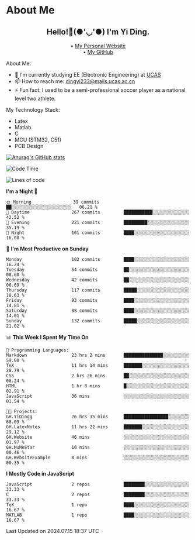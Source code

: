 # About Me

<h2 style="text-align:center;"> Hello!👋(●'◡'●) I'm Yi Ding.</h2>

<div style="text-align:center;">
  • <a href="https://yidingg.github.io/YiDingg">My Personal Website</a><br>
  • <a href="https://github.com/YiDingg">My GitHub</a>
</div>

About Me:
- 🔭 I'm currently studying EE (Electronic Engineering) at [UCAS](https://www.ucas.ac.cn/)
- 📫 How to reach me: dingyi233@mails.ucas.ac.cn
- ⚡ Fun fact: I used to be a semi-professional soccer player as a national level two athlete.

My Technology Stack:
- Latex
- Matlab
- C
- MCU (STM32, C51)
- PCB Design

[![Anurag's GitHub stats](https://github-readme-stats.vercel.app/api?username=YiDingg)](https://github.com/anuraghazra/github-readme-stats)

<!--START_SECTION:waka-->
![Code Time](http://img.shields.io/badge/Code%20Time-180%20hrs%2023%20mins-blue)

![Lines of code](https://img.shields.io/badge/From%20Hello%20World%20I%27ve%20Written-490.3%20thousand%20lines%20of%20code-blue)

**I'm a Night 🦉** 

```text
🌞 Morning                39 commits          ██░░░░░░░░░░░░░░░░░░░░░░░   06.21 % 
🌆 Daytime                267 commits         ███████████░░░░░░░░░░░░░░   42.52 % 
🌃 Evening                221 commits         █████████░░░░░░░░░░░░░░░░   35.19 % 
🌙 Night                  101 commits         ████░░░░░░░░░░░░░░░░░░░░░   16.08 % 
```
📅 **I'm Most Productive on Sunday** 

```text
Monday                   102 commits         ████░░░░░░░░░░░░░░░░░░░░░   16.24 % 
Tuesday                  54 commits          ██░░░░░░░░░░░░░░░░░░░░░░░   08.60 % 
Wednesday                42 commits          ██░░░░░░░░░░░░░░░░░░░░░░░   06.69 % 
Thursday                 117 commits         █████░░░░░░░░░░░░░░░░░░░░   18.63 % 
Friday                   93 commits          ████░░░░░░░░░░░░░░░░░░░░░   14.81 % 
Saturday                 88 commits          ████░░░░░░░░░░░░░░░░░░░░░   14.01 % 
Sunday                   132 commits         █████░░░░░░░░░░░░░░░░░░░░   21.02 % 
```


📊 **This Week I Spent My Time On** 

```text
💬 Programming Languages: 
Markdown                 23 hrs 2 mins       ███████████████░░░░░░░░░░   59.00 % 
TeX                      11 hrs 14 mins      ███████░░░░░░░░░░░░░░░░░░   28.79 % 
CSS                      2 hrs 26 mins       ██░░░░░░░░░░░░░░░░░░░░░░░   06.24 % 
HTML                     1 hr 8 mins         █░░░░░░░░░░░░░░░░░░░░░░░░   02.91 % 
JavaScript               36 mins             ░░░░░░░░░░░░░░░░░░░░░░░░░   01.54 % 

🐱‍💻 Projects: 
GH.YiDingg               26 hrs 35 mins      █████████████████░░░░░░░░   68.09 % 
GH.LatexNotes            11 hrs 22 mins      ███████░░░░░░░░░░░░░░░░░░   29.12 % 
GH.Website               46 mins             ░░░░░░░░░░░░░░░░░░░░░░░░░   01.97 % 
GH.MuMeStar              10 mins             ░░░░░░░░░░░░░░░░░░░░░░░░░   00.46 % 
GH.WebsiteExample        8 mins              ░░░░░░░░░░░░░░░░░░░░░░░░░   00.35 % 
```

**I Mostly Code in JavaScript** 

```text
JavaScript               2 repos             ████████░░░░░░░░░░░░░░░░░   33.33 % 
C                        2 repos             ████████░░░░░░░░░░░░░░░░░   33.33 % 
TeX                      1 repo              ████░░░░░░░░░░░░░░░░░░░░░   16.67 % 
MATLAB                   1 repo              ████░░░░░░░░░░░░░░░░░░░░░   16.67 % 
```




 Last Updated on 2024.07.15 18:37 UTC
<!--END_SECTION:waka-->
